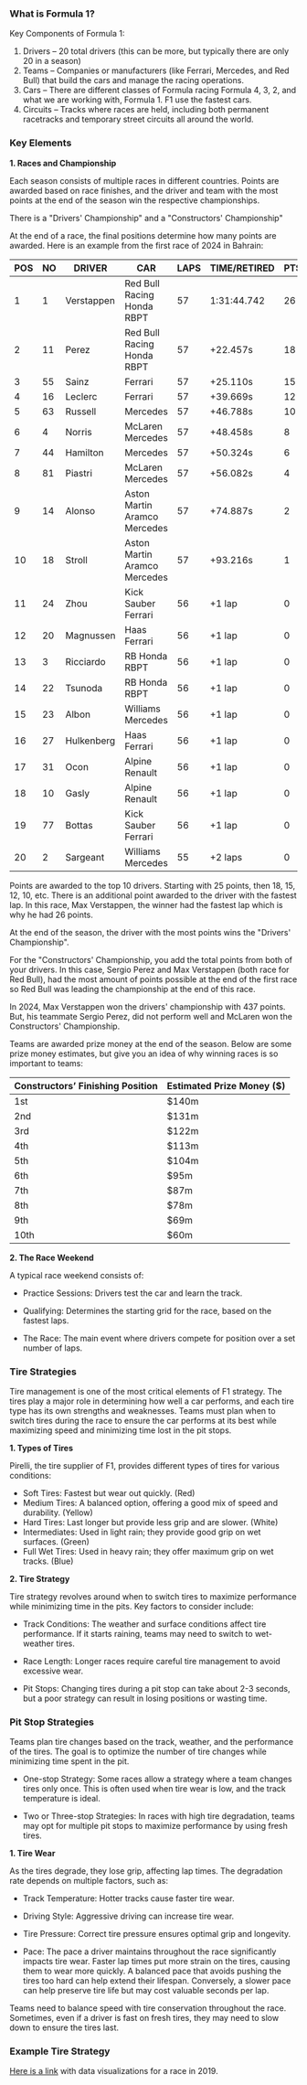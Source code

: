 ### What is Formula 1?

Key Components of Formula 1:

1. Drivers – 20 total drivers (this can be more, but typically there are only 20 in a season)
2. Teams – Companies or manufacturers (like Ferrari, Mercedes, and Red Bull) that build the cars and manage the racing
   operations.
3. Cars – There are different classes of Formula racing Formula 4, 3, 2, and what we are working with, Formula 1. F1
   use the fastest cars.
4. Circuits – Tracks where races are held, including both permanent racetracks and temporary street circuits all around
   the world.

### Key Elements

**1. Races and Championship**

Each season consists of multiple races in different countries. Points are awarded based on race finishes, and the driver
and team with the most points at the end of the season win the respective championships.

There is a "Drivers' Championship" and a "Constructors' Championship"

At the end of a race, the final positions determine how many points are awarded. Here is an example from the first race
of 2024 in Bahrain:

| POS | NO | DRIVER     | CAR                          | LAPS | TIME/RETIRED | PTS |
|-----|----|------------|------------------------------|------|--------------|-----|
| 1   | 1  | Verstappen | Red Bull Racing Honda RBPT   | 57   | 1:31:44.742  | 26  |
| 2   | 11 | Perez      | Red Bull Racing Honda RBPT   | 57   | +22.457s     | 18  |
| 3   | 55 | Sainz      | Ferrari                      | 57   | +25.110s     | 15  |
| 4   | 16 | Leclerc    | Ferrari                      | 57   | +39.669s     | 12  |
| 5   | 63 | Russell    | Mercedes                     | 57   | +46.788s     | 10  |
| 6   | 4  | Norris     | McLaren Mercedes             | 57   | +48.458s     | 8   |
| 7   | 44 | Hamilton   | Mercedes                     | 57   | +50.324s     | 6   |
| 8   | 81 | Piastri    | McLaren Mercedes             | 57   | +56.082s     | 4   |
| 9   | 14 | Alonso     | Aston Martin Aramco Mercedes | 57   | +74.887s     | 2   |
| 10  | 18 | Stroll     | Aston Martin Aramco Mercedes | 57   | +93.216s     | 1   |
| 11  | 24 | Zhou       | Kick Sauber Ferrari          | 56   | +1 lap       | 0   |
| 12  | 20 | Magnussen  | Haas Ferrari                 | 56   | +1 lap       | 0   |
| 13  | 3  | Ricciardo  | RB Honda RBPT                | 56   | +1 lap       | 0   |
| 14  | 22 | Tsunoda    | RB Honda RBPT                | 56   | +1 lap       | 0   |
| 15  | 23 | Albon      | Williams Mercedes            | 56   | +1 lap       | 0   |
| 16  | 27 | Hulkenberg | Haas Ferrari                 | 56   | +1 lap       | 0   |
| 17  | 31 | Ocon       | Alpine Renault               | 56   | +1 lap       | 0   |
| 18  | 10 | Gasly      | Alpine Renault               | 56   | +1 lap       | 0   |
| 19  | 77 | Bottas     | Kick Sauber Ferrari          | 56   | +1 lap       | 0   |
| 20  | 2  | Sargeant   | Williams Mercedes            | 55   | +2 laps      | 0   |

Points are awarded to the top 10 drivers. Starting with 25 points, then 18, 15, 12, 10, etc. There is an additional
point awarded to the driver with the fastest lap. In this race, Max Verstappen, the winner had the fastest lap which is
why he had 26 points.

At the end of the season, the driver with the most points wins the "Drivers' Championship".

For the "Constructors' Championship, you add the total points from both of your drivers. In this case, Sergio Perez and
Max
Verstappen (both race for Red Bull), had the most amount of points possible at the end of the first race so Red Bull was
leading the championship at the end of this race.

In 2024, Max Verstappen won the drivers' championship with 437 points. But, his teammate Sergio Perez, did not perform
well and McLaren won the Constructors' Championship.

Teams are awarded prize money at the end of the season. Below are some prize money estimates, but give you an idea of
why winning races is so important to teams:

| Constructors’ Finishing Position | Estimated Prize Money ($) |
|----------------------------------|---------------------------|
| 1st                              | $140m                     |
| 2nd                              | $131m                     |
| 3rd                              | $122m                     |
| 4th                              | $113m                     |
| 5th                              | $104m                     |
| 6th                              | $95m                      |
| 7th                              | $87m                      |
| 8th                              | $78m                      |
| 9th                              | $69m                      |
| 10th                             | $60m                      |

**2. The Race Weekend**

A typical race weekend consists of:

- Practice Sessions: Drivers test the car and learn the track.

- Qualifying: Determines the starting grid for the race, based on the fastest laps.

- The Race: The main event where drivers compete for position over a set number of laps.

### Tire Strategies

Tire management is one of the most critical elements of F1 strategy. The tires play a major role in determining how well
a car performs, and each tire type has its own strengths and weaknesses. Teams must plan when to switch tires during the
race to ensure the car performs at its best while maximizing speed and minimizing time lost in the pit stops.

**1. Types of Tires**

Pirelli, the tire supplier of F1, provides different types of tires for various conditions:
- Soft Tires: Fastest but wear out quickly. (Red)
- Medium Tires: A balanced option, offering a good mix of speed and durability. (Yellow)
- Hard Tires: Last longer but provide less grip and are slower. (White)
- Intermediates: Used in light rain; they provide good grip on wet surfaces. (Green)
- Full Wet Tires: Used in heavy rain; they offer maximum grip on wet tracks. (Blue)

**2. Tire Strategy**

Tire strategy revolves around when to switch tires to maximize performance while minimizing time in the pits. Key
factors to consider include:

- Track Conditions: The weather and surface conditions affect tire performance. If it starts raining, teams may need to
switch to wet-weather tires.

- Race Length: Longer races require careful tire management to avoid excessive wear.

- Pit Stops: Changing tires during a pit stop can take about 2-3 seconds, but a poor strategy can result in losing
positions or wasting time.

### Pit Stop Strategies

Teams plan tire changes based on the track, weather, and the performance of the tires. The goal is to optimize the
number of tire changes while minimizing time spent in the pit.

- One-stop Strategy: Some races allow a strategy where a team changes tires only once. This is often used when tire wear
is low, and the track temperature is ideal.

- Two or Three-stop Strategies: In races with high tire degradation, teams may opt for multiple pit stops to maximize
performance by using fresh tires.

**1. Tire Wear**

As the tires degrade, they lose grip, affecting lap times. The degradation rate depends on multiple factors, such as:

- Track Temperature: Hotter tracks cause faster tire wear.

- Driving Style: Aggressive driving can increase tire wear.

- Tire Pressure: Correct tire pressure ensures optimal grip and longevity.

- Pace: The pace a driver maintains throughout the race significantly impacts tire wear. Faster lap times put more
  strain on the tires, causing them to wear more quickly. A balanced pace that avoids pushing the tires too hard can
  help extend their lifespan. Conversely, a slower pace can help preserve tire life but may cost valuable seconds per
  lap.

Teams need to balance speed with tire conservation throughout the race. Sometimes, even if a driver is fast on fresh
tires, they may need to slow down to ensure the tires last.

### Example Tire Strategy

[Here is a link](https://www.racefans.net/2019/10/13/2019-japanese-grand-prix-interactive-data-lap-charts-times-and-tyres/)
with data visualizations for a race in 2019. 
